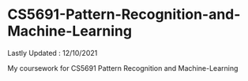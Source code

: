 # CS5691-Pattern-Recognition-and-Machine-Learning

Lastly Updated : 12/10/2021

My coursework for CS5691 Pattern Recognition and Machine-Learning
